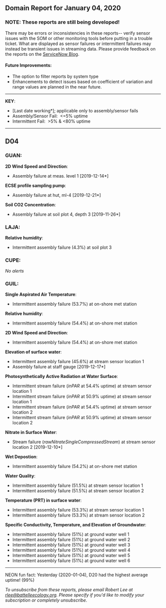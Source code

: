## Domain Report for January 04, 2020


### NOTE: These reports are still being developed!
There may be errors or inconsistencies in these reports-- verify sensor issues with the SOM or other monitoring tools before putting in a trouble ticket. What are displayed as sensor failures or intermittent failures may instead be transient issues in streaming data.
Please provide feedback on the reports on the [ServiceNow Blog](https://neon.service-now.com/community?id=community_blog&sys_id=9b4fbe8adbed734017ecf9041d9619be).

#### Future Improvements: 
 - The option to filter reports by system type 
 - Enhancements to detect issues based on coefficient of variation and range values are planned in the near future.

***

**KEY**:

 - [Last date working*]; applicable only to assembly/sensor fails
 - Assembly/Sensor Fail:&nbsp;&nbsp;<=5% uptime
 - Intermittent Fail:&nbsp;&nbsp;>5% & <80% uptime

***
## D04

### GUAN:

**2D Wind Speed and Direction**:
 - Assembly failure at meas. level 1 [2019-12-14*]

**ECSE profile sampling pump**:
 - Assembly failure at hut, ml-4 [2019-12-21*]

**Soil CO2 Concentration**:
 - Assembly failure at soil plot 4, depth 3 [2019-11-26*]

### LAJA:

**Relative humidity**:
 - Intermittent assembly failure (4.3%) at soil plot 3

### CUPE:

_No alerts_

### GUIL:

**Single Aspirated Air Temperature**:
 - Intermittent assembly failure (53.7%) at on-shore met station

**Relative humidity**:
 - Intermittent assembly failure (54.4%) at on-shore met station

**2D Wind Speed and Direction**:
 - Intermittent assembly failure (54.4%) at on-shore met station

**Elevation of surface water**:
 - Intermittent assembly failure (45.6%) at stream sensor location 1
 - Assembly failure at staff gauge [2019-12-17*]

**Photosynthetically Active Radiation at Water Surface**:
 - Intermittent stream failure (_inPAR_ at 54.4% uptime) at stream sensor location 1
 - Intermittent stream failure (_inPAR_ at 50.9% uptime) at stream sensor location 1
 - Intermittent stream failure (_inPAR_ at 54.4% uptime) at stream sensor location 2
 - Intermittent stream failure (_inPAR_ at 50.9% uptime) at stream sensor location 2

**Nitrate in Surface Water**:
 - Stream failure (_rawNitrateSingleCompressedStream_) at stream sensor location 2 [2019-12-10*]

**Wet Depostion**:
 - Intermittent assembly failure (54.2%) at on-shore met station

**Water Quality**:
 - Intermittent assembly failure (51.5%) at stream sensor location 1
 - Intermittent assembly failure (51.5%) at stream sensor location 2

**Temperature (PRT) in surface water**:
 - Intermittent assembly failure (53.3%) at stream sensor location 1
 - Intermittent assembly failure (53.3%) at stream sensor location 2

**Specific Conductivity, Temperature, and Elevation of Groundwater**:
 - Intermittent assembly failure (51%) at ground water well 1
 - Intermittent assembly failure (51%) at ground water well 2
 - Intermittent assembly failure (51%) at ground water well 3
 - Intermittent assembly failure (51%) at ground water well 4
 - Intermittent assembly failure (51%) at ground water well 5
 - Intermittent assembly failure (51%) at ground water well 6

***
NEON fun fact: Yesterday (2020-01-04), D20 had the highest average uptime! (99%)

_To unsubscribe from these reports, please email Robert Lee at rlee@battelleecology.org. Please specify if you'd like to modify your subscription or completely unsubscribe._
